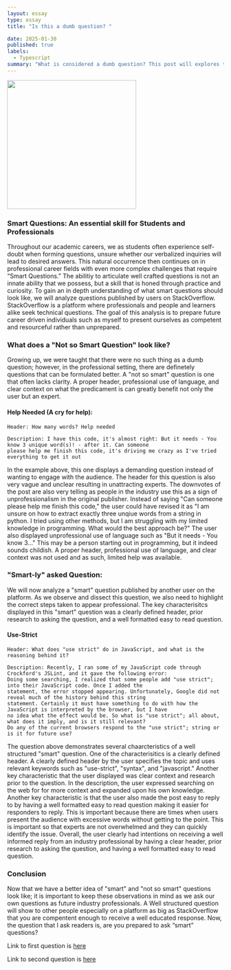 ```yaml
---
layout: essay
type: essay
title: "Is this a dumb question? "

date: 2025-01-30
published: true
labels:
  - Typescript
summary: "What is considered a dumb question? This post will explores the key characteristics of well-formed intellectual questions through real world examples."
---
```


<img width="300px" 
img length ="300px"
img class="img-fluid" src="https://www.massachusettspta.org/wp-content/uploads/2019/09/questions-medium-1366x750.jpg">

### Smart Questions: An essential skill for Students and Professionals
Throughout our academic careers, we as students often experience self-doubt when forming questions, unsure whether our verbalized inquiries will lead to desired answers. This natural occurrence then continues on in professional career fields with even more complex challenges that require “Smart Questions.” The abilitiy to articulate well crafted questions is not an innate ability that we possess, but a skill that is honed through practice and curiosity. To gain an in depth understanding of what smart questions should look like, we will analyze questions published by users on StackOverflow. StackOverflow is a platform where professionals and people and learners alike seek technical questions. The goal of this analysis is to prepare future career driven individuals such as myself to present ourselves as competent and resourceful rather than unprepared. 

### What does a "Not so Smart Question" look like?
Growing up, we were taught that there were no such thing as a dumb question; however, in the professional setting, there are definetely questions that can be formulated better. A "not so smart" question is one that often lacks clarity. A proper header, professional use of language, and clear context on what the predicament is can greatly benefit not only the user but an expert.

#### Help Needed (A cry for help):

```
Header: How many words? Help needed
 
Description: I have this code, it's almost right: But it needs - You know 3 unique word(s)! - after it. Can someone
please help me finish this code, it's driving me crazy as I've tried everything to get it out
```

In the example above, this one displays a demanding question instead of wanting to engage with the audience. The header for this question is also very vague and unclear resulting in unattracting experts. The downvotes of the post are also very telling as people in the industry use this as a sign of unprofessionalism in the original publisher. Instead of saying "Can someone please help me finish this code," the user could have revised it as "I am unsure on how to extract exactly three unqiue words from a string in python. I tried using other methods, but I am struggling with my limited knowledge in programming. What would the best approach be?" The user also displayed unprofessional use of language such as "But it needs - You know 3..." This may be a person starting out in programming, but it indeed sounds childish. A proper header, professional use of language, and clear context was not used and as such, limited help was available.

### "Smart-ly" asked Question:
We will now analyze a "smart" question published by another user on the platform. As we observe and dissect this question, we also need to highlight the correct steps taken to appear professional. The key characterisitcs displayed in this "smart" question was a clearly defined header, prior research to asking the question, and a well formatted easy to read question.

####  Use-Strict

```
Header: What does "use strict" do in JavaScript, and what is the reasoning behind it? 

Description: Recently, I ran some of my JavaScript code through Crockford's JSLint, and it gave the following error:
Doing some searching, I realized that some people add "use strict"; into their JavaScript code. Once I added the
statement, the error stopped appearing. Unfortunately, Google did not reveal much of the history behind this string
statement. Certainly it must have something to do with how the JavaScript is interpreted by the browser, but I have
no idea what the effect would be. So what is "use strict"; all about, what does it imply, and is it still relevant?
Do any of the current browsers respond to the "use strict"; string or is it for future use?
```

The question above demonstrates several chaarcteristics of a well structured "smart" question. One of the characterisitics is a clearly defined header. A clearly defined header by the user specifies the topic and uses relevant keywords such as "use-strict", "syntax", and "javascript." Another key characteristic that the user displayed was clear context and research prior to the question. In the description, the user expressed searching on the web for for more context and expanded upon his own knowledge. Another key characteristic is that the user also made the post easy to reply to by having a well formatted easy to read question making it easier for responders to reply. This is important because there are times when users present the audience with excessive words without getting to the point. This is important so that experts are not overwhelmed and they can quickly identify the issue. Overall, the user clearly had intentions on receiving a well informed reply from an industry professional by having a clear header, prior research to asking the question, and having a well formatted easy to read question.

### Conclusion
Now that we have a better idea of "smart" and "not so smart" questions look like; it is important to keep these observations in mind as we ask our own questions as future industry professionals. A Well structured question will show to other people especially on a platform as big as StackOverflow that you are compentent enough to receive a well educated response. Now, the question that I ask readers is, are you prepared to ask “smart” questions?

Link to first question is [here](https://stackoverflow.com/questions/34326288/how-many-words-help-needed)

Link to second question is [here](https://stackoverflow.com/questions/1335851/what-does-use-strict-do-in-javascript-and-what-is-the-reasoning-behind-it/1335881#1335881)
